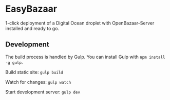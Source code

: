 # EasyBazaar
1-click deployment of a Digital Ocean droplet with OpenBazaar-Server installed and ready to go.

## Development
The build process is handled by Gulp. You can install Gulp with `npm install -g gulp`.

Build static site: `gulp build`

Watch for changes: `gulp watch`

Start development server: `gulp dev`
